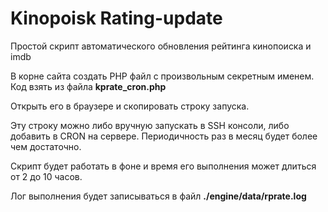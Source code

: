 # Kinopoisk Rating-update
Простой скрипт автоматического обновления рейтинга кинопоиска и imdb

В корне сайта создать PHP файл с произвольным секретным именем. Код взять из файла **kprate_cron.php**

Открыть его в браузере и скопировать строку запуска.

Эту строку можно либо вручную запускать в SSH консоли, либо добавить в CRON на сервере. Периодичность раз в месяц будет более чем достаточно.


Скрипт будет работать в фоне и время его выполнения может длиться от 2 до 10 часов.

Лог выполнения будет записываться в файл **./engine/data/rprate.log**
